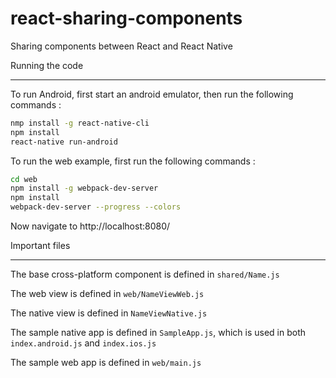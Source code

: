 # react-sharing-components
Sharing components between React and React Native


Running the code
****************

To run Android, first start an android emulator, then run the following commands :
```bash
nmp install -g react-native-cli
npm install
react-native run-android
```

To run the web example, first run the following commands :
```bash
cd web
npm install -g webpack-dev-server
npm install
webpack-dev-server --progress --colors
```

Now navigate to http://localhost:8080/


Important files
***************

The base cross-platform component is defined in `shared/Name.js`

The web view is defined in `web/NameViewWeb.js`

The native view is defined in `NameViewNative.js`

The sample native app is defined in `SampleApp.js`, which is used in both `index.android.js` and `index.ios.js`

The sample web app is defined in `web/main.js`
